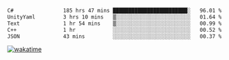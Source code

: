 <!--START_SECTION:waka-->

```txt
C#                185 hrs 47 mins ████████████████████████░   96.01 %
UnityYaml         3 hrs 10 mins   ▒░░░░░░░░░░░░░░░░░░░░░░░░   01.64 %
Text              1 hr 54 mins    ▒░░░░░░░░░░░░░░░░░░░░░░░░   00.99 %
C++               1 hr            ░░░░░░░░░░░░░░░░░░░░░░░░░   00.52 %
JSON              43 mins         ░░░░░░░░░░░░░░░░░░░░░░░░░   00.37 %
```

<!--END_SECTION:waka-->
[![wakatime](https://wakatime.com/badge/user/6c2f442e-41b4-42e3-bc06-d5d8203ad1da.svg)](https://wakatime.com/@6c2f442e-41b4-42e3-bc06-d5d8203ad1da)
